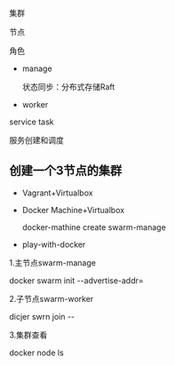 集群

节点

角色

* manage

  状态同步：分布式存储Raft

* worker



service task

服务创建和调度

## 创建一个3节点的集群

* Vagrant+Virtualbox

* Docker Machine+Virtualbox

  docker-mathine create swarm-manage

* play-with-docker

1.主节点swarm-manage

docker swarm init --advertise-addr=<local ip>

2.子节点swarm-worker

dicjer swrn join --

3.集群查看

docker node ls

